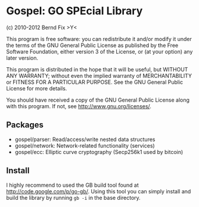 
Gospel: GO SPEcial Library
==========================

(c) 2010-2012 Bernd Fix   >Y<

This program is free software: you can redistribute it and/or modify
it under the terms of the GNU General Public License as published by
the Free Software Foundation, either version 3 of the License, or (at
your option) any later version.

This program is distributed in the hope that it will be useful, but
WITHOUT ANY WARRANTY; without even the implied warranty of
MERCHANTABILITY or FITNESS FOR A PARTICULAR PURPOSE.  See the GNU
General Public License for more details.

You should have received a copy of the GNU General Public License
along with this program.  If not, see <http://www.gnu.org/licenses/>.

Packages
--------

- gospel/parser: Read/access/write nested data structures
- gospel/network: Network-related functionality (services)
- gospel/ecc: Elliptic curve cryptography (Secp256k1 used by bitcoin)

Install
-------

I highly recommend to used the GB build tool found at
http://code.google.com/p/go-gb/. Using this tool you can
simply install and build the library by running `gb -i`
in the base directory.
